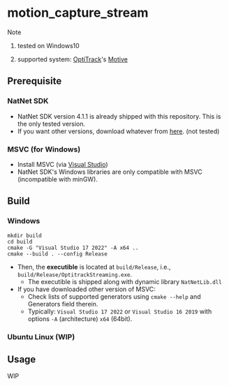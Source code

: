 # motion_capture_stream

> [!NOTE]
> 1. tested on Windows10
> 
> 2. supported system: [OptiTrack](https://optitrack.com/)'s [Motive](https://optitrack.com/software/motive/)

## Prerequisite
### NatNet SDK
- NatNet SDK version 4.1.1 is already shipped with this repository. This is the only tested version.
- If you want other versions, download whatever from [here](https://optitrack.com/support/downloads/developer-tools.html). (not tested)

### MSVC (for Windows)
- Install MSVC (via [Visual Studio](https://visualstudio.microsoft.com/ko/vs/community/))
- NatNet SDK's Windows libraries are only compatible with MSVC (incompatible with minGW).

## Build
### Windows
```
mkdir build
cd build
cmake -G "Visual Studio 17 2022" -A x64 ..
cmake --build . --config Release
```
- Then, the **executible** is located at `build/Release`, i.e., `build/Release/OptitrackStreaming.exe`.
  - The executible is shipped along with dynamic library `NatNetLib.dll`
- If you have downloaded other version of MSVC:
  - Check lists of supported generators using `cmake --help` and Generators field therein.
  - Typically: `Visual Studio 17 2022` or `Visual Studio 16 2019` with options `-A` (architecture) `x64` (64bit).

### Ubuntu Linux (WIP)

## Usage
WIP